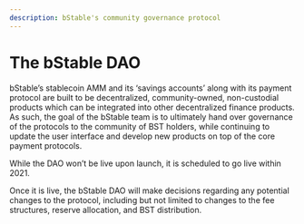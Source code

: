 ```yaml
---
description: bStable's community governance protocol
---
```


# The bStable DAO

bStable’s stablecoin AMM and its ‘savings accounts’ along with its payment protocol are built to be decentralized, community-owned, non-custodial products which can be integrated into other decentralized finance products. As such, the goal of the bStable team is to ultimately hand over governance of the protocols to the community of BST holders, while continuing to update the user interface and develop new products on top of the core payment protocols.

While the DAO won’t be live upon launch, it is scheduled to go live within 2021.&#x20;

Once it is live, the bStable DAO will make decisions regarding any potential changes to the protocol, including but not limited to changes to the fee structures, reserve allocation, and BST distribution.

